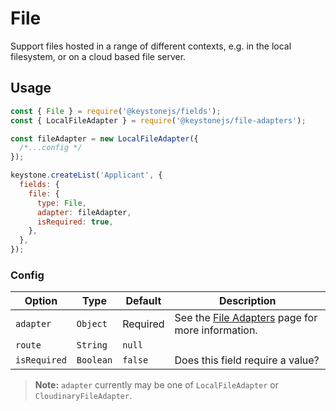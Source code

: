 <!--[meta]
section: api
subSection: field-types
title: File
[meta]-->

# File

Support files hosted in a range of different contexts, e.g. in the local filesystem, or on a cloud based file server.

## Usage

```js
const { File } = require('@keystonejs/fields');
const { LocalFileAdapter } = require('@keystonejs/file-adapters');

const fileAdapter = new LocalFileAdapter({
  /*...config */
});

keystone.createList('Applicant', {
  fields: {
    file: {
      type: File,
      adapter: fileAdapter,
      isRequired: true,
    },
  },
});
```

### Config

| Option       | Type      | Default  | Description                                                                                          |
| ------------ | --------- | -------- | ---------------------------------------------------------------------------------------------------- |
| `adapter`    | `Object`  | Required | See the [File Adapters](https://keystonejs.com/keystonejs/file-adapters/) page for more information. |
| `route`      | `String`  | `null`   |                                                                                                      |
| `isRequired` | `Boolean` | `false`  | Does this field require a value?                                                                     |

> **Note:** `adapter` currently may be one of `LocalFileAdapter` or `CloudinaryFileAdapter`.
